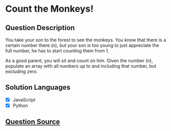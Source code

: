 # Count the Monkeys!

## Question Description

You take your son to the forest to see the monkeys. You know that there is a certain number there (n), but your son is too young to just appreciate the full number, he has to start counting them from 1.

As a good parent, you will sit and count on him. Given the number (n), populate an array with all numbers up to and including that number, but excluding zero.

## Solution Languages

- [x] JavaScript
- [x] Python

## [Question Source](https://www.codewars.com/kata/56f69d9f9400f508fb000ba7)
